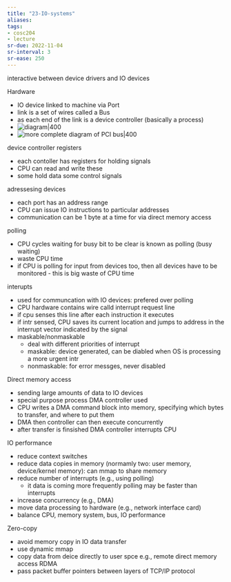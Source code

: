 ```yaml
---
title: "23-IO-systems"
aliases: 
tags: 
- cosc204
- lecture
sr-due: 2022-11-04
sr-interval: 3
sr-ease: 250
---
```


interactive between device drivers and IO devices

Hardware
- IO device linked to machine via Port
- link is a set of wires called a Bus
- as each end of the link is a device controller (basically a process)
- ![diagram|400](https://i.imgur.com/qnmTxrb.png)
- ![more complete diagram of PCI bus|400](https://i.imgur.com/fbJqpwr.png)

device controller registers
- each contoller has registers for holding signals
- CPU can read and write these
- some hold data some control signals

adressesing devices
- each port has an address range
- CPU can issue IO instructions to particular addresses
- communication can be 1 byte at a time for via direct memory access

polling
- CPU cycles waiting for busy bit to be clear is known as polling (busy waiting)
- waste CPU time
- if CPU is polling for input from devices too, then all devices have to be monitored - this is big waste of CPU time

interupts
- used for communcation with IO devices: prefered over polling
- CPU hardware contains wire calld interrupt request line
- if cpu senses this line after each instruction it executes
- if intr sensed, CPU saves its current location and jumps to address in the interrupt vector indicated by the signal
- maskable/nonmaskable
	- deal with different priorities of interrupt
	- maskable: device generated, can be diabled when OS is processing a more urgent intr
	- nonmaskable: for error messges, never disabled

Direct memory access
- sending large amounts of data to IO devices
- special purpose process DMA controller used
- CPU writes a DMA command block into memory, specifying which bytes to transfer, and where to put them
- DMA then controller can then execute concurrently
- after transfer is finsished DMA controller interrupts CPU

IO performance
- reduce context switches
- reduce data copies in memory (normamly two: user memory, device/kernel memory): can mmap to share memory
- reduce number of interrupts (e.g., using polling)
	- it data is coming more frequently polling may be faster than interrupts
- increase concurrency (e.g., DMA)
- move data processing to hardware (e.g., network interface card)
- balance CPU, memory system, bus, IO performance

Zero-copy
- avoid memory copy in IO data transfer
- use dynamic mmap
- copy data from deice directly to user spce e.g., remote direct memory access RDMA
- pass packet buffer pointers between layers of TCP/IP protocol